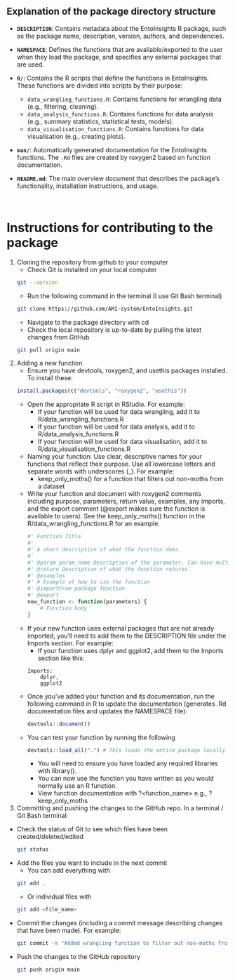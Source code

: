 ## Explanation of the package directory structure
- **`DESCRIPTION`**: Contains metadata about the EntoInsights R package, such as the package name, description, version, authors, and dependencies.
  
- **`NAMESPACE`**: Defines the functions that are available/exported to the user when they load the package, and specifies any external packages that are used.
  
- **`R/`**: Contains the R scripts that define the functions in EntoInsights. These functions are divided into scripts by their purpose:
  - `data_wrangling_functions.R`: Contains functions for wrangling data (e.g., filtering, cleaning).
  - `data_analysis_functions.R`: Contains functions for data analysis (e.g., summary statistics, statistical tests, models).
  - `data_visualisation_functions.R`: Contains functions for data visualisation (e.g., creating plots).

- **`man/`**: Automatically generated documentation for the EntoInsights functions. The `.Rd` files are created by roxygen2 based on function documentation.

- **`README.md`**: The main overview document that describes the package’s functionality, installation instructions, and usage.

<br>

# Instructions for contributing to the package
1. Cloning the repository from github to your computer
    * Check Git is installed on your local computer
    ```bash
    git --version
    ```
    * Run the following command in the terminal (I use Git Bash terminal)
    ```bash
    git clone https://github.com/AMI-system/EntoInsights.git
    ```
    * Navigate to the package directory with cd
    * Check the local repository is up-to-date by pulling the latest changes from GitHub
    ```bash
    git pull origin main
    ```
2. Adding a new function
    * Ensure you have devtools, roxygen2, and usethis packages installed. To install these:
    ```r
    install.packages(c("devtools", "roxygen2", "usethis"))
    ```
    * Open the appropriate R script in RStudio. For example:
        * If your function will be used for data wrangling, add it to R/data_wrangling_functions.R
        * If your function will be used for data analysis, add it to R/data_analysis_functions.R
        * If your function will be used for data visualisation, add it to R/data_visualisation_functions.R
    * Naming your function: Use clear, descriptive names for your functions that reflect their purpose. Use all lowercase letters and separate words with underscores (_). For example:
        * keep_only_moths() for a function that filters out non-moths from a dataset
    * Write your function and document with roxygen2 comments including purpose, parameters, return value, examples, any imports, and the export comment (@export makes sure the function is available to users). See the keep_only_moths() function in the R/data_wrangling_functions.R for an example.   
        ```r
        #' Function Title
        #'
        #' A short description of what the function does.
        #'
        #' @param param_name Description of the parameter. Can have multiple.
        #' @return Description of what the function returns.
        #' @examples
        #' # Example of how to use the function
        #' @importFrom package function
        #' @export
        new_function <- function(parameters) {
            # Function body
        }
        ```
    * If your new function uses external packages that are not already imported, you’ll need to add them to the DESCRIPTION file under the Imports section. For example:
        * If your function uses dplyr and ggplot2, add them to the Imports section like this:
        ```
        Imports:
            dplyr,
            ggplot2
        ```
    * Once you've added your function and its documentation, run the following command in R to update the documentation (generates .Rd documentation files and updates the NAMESPACE file):
        ```r
        devtools::document()
        ```
    * You can test your function by running the following 
        ```r
        devtools::load_all(".") # This loads the entire package locally
        ```
        * You will need to ensure you have loaded any required libraries with library(). 
        * You can now use the function you have written as you would normally use an R function. 
        * View function documentation with ?<function_name> e.g., ?keep_only_moths
3. Committing and pushing the changes to the GitHub repo. In a terminal / Git Bash terminal:
* Check the status of Git to see which files have been created/deleted/edited
    ```bash
    git status
    ```
* Add the files you want to include in the next commit
    * You can add everything with
    ```bash
    git add .
    ```
    * Or individual files with
    ```bash
    git add <file_name>
    ```
* Commit the changes (including a commit message describing changes that have been made). For example:
    ```bash
    git commit -m "Added wrangling function to filter out non-moths from a dataset"
    ```
* Push the changes to the GitHub repository
    ```bash
    git push origin main
    ```
<br>